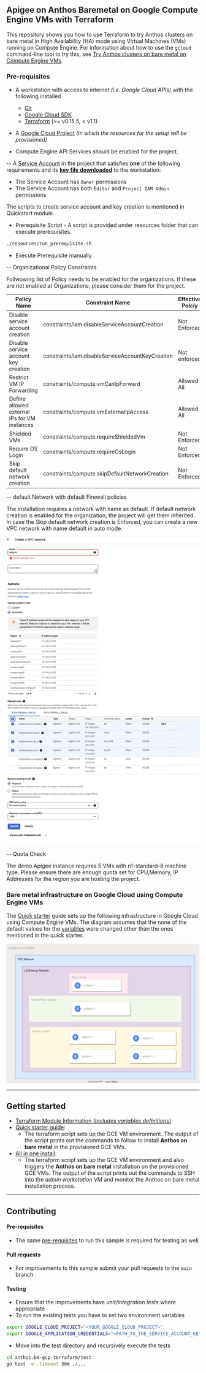 
## Apigee on Anthos Baremetal on Google Compute Engine VMs with Terraform

This repository shows you how to use Terraform to try Anthos clusters on bare metal in High Availability (HA) mode using Virtual Machines (VMs) running on Compute Engine. For information about how to use the `gcloud` command-line tool to try this, see [Try Anthos clusters on bare metal on Compute Engine VMs](https://cloud.google.com/anthos/clusters/docs/bare-metal/1.6/try/gce-vms).

### Pre-requisites

- A workstation with access to internet _(i.e. Google Cloud APIs)_ with the following installed
  - [Git](https://www.atlassian.com/git/tutorials/install-git)
  - [Google Cloud SDK](https://cloud.google.com/sdk/docs/install)
  - [Terraform](https://learn.hashicorp.com/tutorials/terraform/install-cli) (>= v0.15.5, < v1.1)

- A [Google Cloud Project](https://console.cloud.google.com/cloud-resource-manager?_ga=2.187862184.1029435410.1614837439-1338907320.1614299892) _(in which the resources for the setup will be provisioned)_

- Compute Engine API Services should be enabled for the project.

-- A [Service Account](https://cloud.google.com/iam/docs/creating-managing-service-accounts) in the project that satisfies **one** of the following requirements and its **[key file downloaded](docs/create_sa_key.md)** to the workstation:
  - The Service Account has `Owner` permissions
  - The Service Account has both `Editor` and `Project IAM Admin` permissions
 
 The scripts to create service account and key creation is mentioned in Quickstart module. 

- Prerequisite Script - A script is provided under resources folder that can execute  prerequisites. 
```bash
./resources/run_prerequisite.sh
```

- Execute Prerequisite manually 

-- Organizational Policy Constraints 
 
Follwowing list of Policy needs to be enabled for the organizations. If these are not enabled at Organizations, please consider them for the project.

|  Policy Name                                 | Constraint Name                                   | Effective Polciy |
|  ------------------------------------------- | ------------------------------------------------- | ---------------- |
| Disable service account creation             | constraints/iam.disableServiceAccountCreation	   | Not Enforced     |
| Disable service account key creation         | constraints/iam.disableServiceAccountKeyCreation	 | Not enforced     |
| Restrict VM IP Forwarding                    | constraints/compute.vmCanIpForward	               | Allowed All      | 
| Define allowed external IPs for VM instances | constraints/compute.vmExternalIpAccess	           | Allowed All      |
| Shielded VMs                                 | constraints/compute.requireShieldedVm	           | Not Enforced     |
| Require OS Login                             | constraints/compute.requireOsLogin	               | Not Enforced     |
| Skip default network creation                | constraints/compute.skipDefaultNetworkCreation	   | Not Enforced     |

-- default Network with default Firewall policies 

The installation requires a network with name as default. If default network creation is enabled for the organization, the project will get them inherited. In case the  Skip default network creation is Enforced, you can create a new VPC network with name default in auto mode. 

![Default Network](docs/images/default_network.png)

-- Quota Check 

The demo Apigee instance requires 5 VMs with n1-standard-8 machine type. Please ensure there are enough quota set for CPU,Memory, IP Addresses for the region you are hosting the project.



### Bare metal infrastructure on Google Cloud using Compute Engine VMs

The [Quick starter](docs/quickstart.md) guide sets up the following infrastructure in Google Cloud using Compute Engine VMs. The diagram assumes that the none of the default values for the [variables](variables.tf) were changed other than the ones mentioned in the quick starter.

![Bare metal infrastructure on Google Cloud using Compute Engine VMs](docs/images/abm_gcp_infra.svg)

---
## Getting started

- [Terraform Module Information _(includes variables definitions)_](docs/variables.md)
- [Quick starter guide](docs/quickstart.md):
    - The terraform script sets up the GCE VM environment. The output of the script prints out the commands to follow to install **Anthos on bare metal** in the provisioned GCE VMs.
- [All in one install](docs/one_click_install.md):
    - The terraform script sets up the GCE VM environment and also triggers the **Anthos on bare metal** installation on the provisioned GCE VMs. The output of the script prints out the commands to SSH into the *admin workstation VM* and monitor the Anthos on bare metal installation process.


---
## Contributing

#### Pre-requisites
- The same [pre-requisites](#pre-requisites) to run this sample is required for testing as well

#### Pull requests
- For improvements to this sample submit your pull requests to the `main` branch

#### Testing
- Ensure that the improvements have _unit/integration tests_ where appropriate
- To run the existing tests you have to set two environment variables
```bash
export GOOGLE_CLOUD_PROJECT="<YOUR_GOOGLE_CLOUD_PROJECT>"
export GOOGLE_APPLICATION_CREDENTIALS="<PATH_TO_THE_SERVICE_ACCOUNT_KEY_FILE>"
```
- Move into the test directory and recursively execute the tests
```bash
cd anthos-bm-gcp-terraform/test
go test -v -timeout 30m ./...
```
